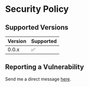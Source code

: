 # Security Policy

## Supported Versions

| Version | Supported          |
| ------- | ------------------ |
| 0.0.x   | :white_check_mark: |

## Reporting a Vulnerability

Send me a direct message [here](https://bsky.app/profile/tatsh.bsky.social).
